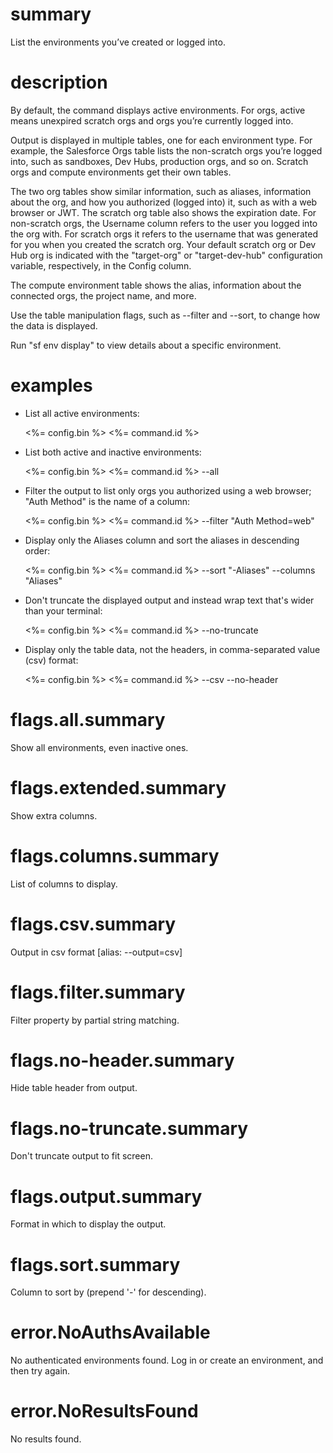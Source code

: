# summary

List the environments you’ve created or logged into.

# description

By default, the command displays active environments. For orgs, active means unexpired scratch orgs and orgs you’re currently logged into.

Output is displayed in multiple tables, one for each environment type. For example, the Salesforce Orgs table lists the non-scratch orgs you’re logged into, such as sandboxes, Dev Hubs, production orgs, and so on. Scratch orgs and compute environments get their own tables.

The two org tables show similar information, such as aliases, information about the org, and how you authorized (logged into) it, such as with a web browser or JWT. The scratch org table also shows the expiration date. For non-scratch orgs, the Username column refers to the user you logged into the org with. For scratch orgs it refers to the username that was generated for you when you created the scratch org. Your default scratch org or Dev Hub org is indicated with the "target-org" or "target-dev-hub" configuration variable, respectively, in the Config column.

The compute environment table shows the alias, information about the connected orgs, the project name, and more. 

Use the table manipulation flags, such as --filter and --sort, to change how the data is displayed.

Run "sf env display" to view details about a specific environment.

# examples

- List all active environments:

  <%= config.bin %> <%= command.id %>

- List both active and inactive environments:

  <%= config.bin %> <%= command.id %> --all

- Filter the output to list only orgs you authorized using a web browser; "Auth Method" is the name of a column:

  <%= config.bin %> <%= command.id %> --filter "Auth Method=web"

- Display only the Aliases column and sort the aliases in descending order:

  <%= config.bin %> <%= command.id %> --sort "-Aliases" --columns "Aliases"

- Don't truncate the displayed output and instead wrap text that's wider than your terminal:

  <%= config.bin %> <%= command.id %> --no-truncate

- Display only the table data, not the headers, in comma-separated value (csv) format:

  <%= config.bin %> <%= command.id %> --csv --no-header

# flags.all.summary

Show all environments, even inactive ones. 

# flags.extended.summary

Show extra columns.

# flags.columns.summary

List of columns to display.

# flags.csv.summary

Output in csv format [alias: --output=csv]

# flags.filter.summary

Filter property by partial string matching.

# flags.no-header.summary

Hide table header from output.

# flags.no-truncate.summary

Don't truncate output to fit screen.

# flags.output.summary

Format in which to display the output.

# flags.sort.summary

Column to sort by (prepend '-' for descending).

# error.NoAuthsAvailable

No authenticated environments found. Log in or create an environment, and then try again.

# error.NoResultsFound

No results found.
